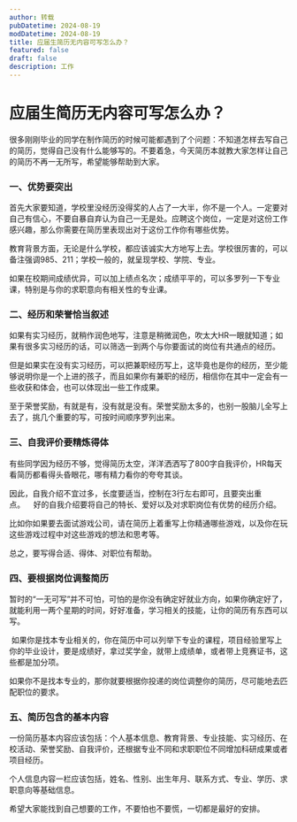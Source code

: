 ```yaml
---
author: 转载
pubDatetime: 2024-08-19
modDatetime: 2024-08-19
title: 应届生简历无内容可写怎么办？
featured: false
draft: false
description: 工作
---
```

# **应届生简历无内容可写怎么办？**

很多刚刚毕业的同学在制作简历的时候可能都遇到了个问题：不知道怎样去写自己的简历，觉得自己没有什么能够写的。不要着急，今天简历本就教大家怎样让自己的简历不再一无所写，希望能够帮助到大家。

### **一、优势要突出**

首先大家要知道，学校里没经历没得奖的人占了一大半，你不是一个人。一定要对自己有信心，不要自暴自弃认为自己一无是处。应聘这个岗位，一定是对这份工作感兴趣，那么你需要在简历里表现出对于这份工作你有哪些优势。

教育背景方面，无论是什么学校，都应该诚实大方地写上去。学校很厉害的，可以备注强调985、211；学校一般的，就呈现学校、学院、专业。

如果在校期间成绩优异，可以加上绩点名次；成绩平平的，可以多罗列一下专业课，特别是与你的求职意向有相关性的专业课。

### **二、经历和荣誉恰当叙述**

如果有实习经历，就稍作润色地写，注意是稍微润色，吹太大HR一眼就知道；如果有很多实习经历的话，可以筛选一到两个与你要面试的岗位有共通点的经历。

但是如果实在没有实习经历，可以把兼职经历写上，这毕竟也是你的经历，至少能够说明你是一个上进的孩子，而且如果你有兼职的经历，相信你在其中一定会有一些收获和体会，也可以体现出一些工作成果。

至于荣誉奖励，有就是有，没有就是没有。荣誉奖励太多的，也别一股脑儿全写上去了，挑几个重要的写，可按时间顺序罗列出来。

### **三、自我评价要精炼得体**

有些同学因为经历不够，觉得简历太空，洋洋洒洒写了800字自我评价，HR每天看简历都看得头昏眼花，哪有精力看你的夸夸其谈。

因此，自我介绍不宜过多，长度要适当，控制在3行左右即可，且要突出重点。    好的自我介绍要将自己的特长、爱好以及对求职岗位有优势的经历介绍。

比如你如果要去面试游戏公司，请在简历上着重写上你精通哪些游戏，以及你在玩这些游戏过程中对这些游戏的想法和思考等。

总之，要写得合适、得体、对职位有帮助。

### **四、要根据岗位调整简历**

暂时的“一无可写”并不可怕，可怕的是你没有确定好就业方向，如果你确定好了，就能利用一两个星期的时间，好好准备，学习相关的技能，让你的简历有东西可以写。

 如果你是找本专业相关的，你在简历中可以列举下专业的课程，项目经验里写上你的毕业设计，要是成绩好，拿过奖学金，就带上成绩单，或者带上竞赛证书，这些都是加分项。

如果你不是找本专业的，那你就要根据你投递的岗位调整你的简历，尽可能地去匹配职位的要求。

### **五、简历包含的基本内容**

一份简历基本内容应该包括：个人基本信息、教育背景、专业技能、实习经历、在校活动、荣誉奖励、自我评价，还根据专业不同和求职职位不同增加科研成果或者项目经历。

个人信息内容一栏应该包括，姓名、性别、出生年月、联系方式、专业、学历、求职意向等基础信息。

希望大家能找到自己想要的工作，不要怕也不要慌，一切都是最好的安排。